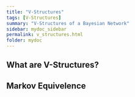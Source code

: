 ```yaml
---
title: "V-Structures"
tags: [V-Structures]
summary: "V-Structures of a Bayesian Network"
sidebar: mydoc_sidebar
permalink: v_structures.html
folder: mydoc
---
```


## What are V-Structures?

## Markov Equivelence

